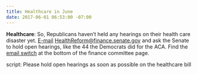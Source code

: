 ```yaml
---
title: Healthcare in June
date: 2017-06-01 06:53:00 -07:00
---
```


 **Healthcare**: So, Republicans haven’t held any hearings on their health care disaster yet. [E-mail](http://HealthReform@finance.senate.gov) HealthReform@finance.senate.gov and ask the Senate to hold open hearings, like the 44 the Democrats did for the ACA.  Find the [email switch](http://HealthReform@finance.senate.gov) at the bottom of the finance committee page.

script:  Please hold open hearings as soon as possible on the healthcare bill